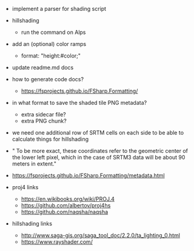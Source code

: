 ﻿- implement a parser for shading script

- hillshading
    - run the command on Alps

- add an (optional) color ramps
    - format: "height:#color;"

- update readme.md docs

- how to generate code docs?
    - https://fsprojects.github.io/FSharp.Formatting/

- in what format to save the shaded tile PNG metadata?  
    - extra sidecar file?
    - extra PNG chunk?

- we need one additional row of SRTM cells on each side to be able to calculate things for hillshading

- " To be more exact, these
coordinates refer to the geometric center of the lower left pixel, which in the case of SRTM3 data will be about 90 meters in extent."

- https://fsprojects.github.io/FSharp.Formatting/metadata.html

- proj4 links
    - https://en.wikibooks.org/wiki/PROJ.4
    - https://github.com/albertov/proj4hs
    - https://github.com/naqsha/naqsha
- hillshading links
    - http://www.saga-gis.org/saga_tool_doc/2.2.0/ta_lighting_0.html
    - https://www.rayshader.com/